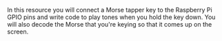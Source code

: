 In this resource you will connect a Morse tapper key to the Raspberry Pi GPIO pins and write code to play tones when you hold the key down. You will also decode the Morse that you're keying so that it comes up on the screen.
